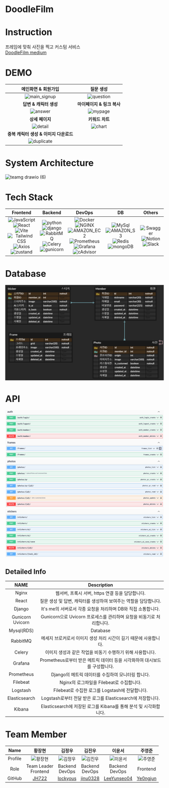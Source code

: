 # DoodleFilm
# Instruction
프레임에 맞춰 사진을 찍고 커스텀 서비스
</br>
[DoodleFilm medium]([https://medium.com/@hgh1057/its-me-46d9de903a94](https://medium.com/@wndudwns6824/2023-%EC%8B%A4%EB%A6%AC%EC%BD%98%EB%B0%B8%EB%A6%AC-%EA%B2%A8%EC%9A%B8-%EB%B6%80%ED%8A%B8%EC%BA%A0%ED%94%84-doodlefilm-6e2a73f0c838))
# DEMO
| 메인화면 & 회원가입 | 질문 생성 |
| :---: | :---: |
| ![main_signup](https://github.com/2023-Summer-Bootcamp-Team-G/backend/assets/91904079/25394474-4278-4ded-9013-ce17bf0423b5)|![question](https://github.com/2023-Summer-Bootcamp-Team-G/backend/assets/91904079/f90b2188-d48d-4f42-af51-ffc6e69d65a5)  | 
| **답변 & 캐릭터 생성** | **마이페이지 & 링크 복사** |
|![answer](https://github.com/2023-Summer-Bootcamp-Team-G/backend/assets/91904079/07d3aece-18e7-4b4d-8edc-482a6f6e6498)| ![mypage](https://github.com/2023-Summer-Bootcamp-Team-G/backend/assets/91904079/53093949-1718-4c6e-9dd0-5ae3050eb32d) |
| **상세 페이지**| **키워드 차트**|
|![detail](https://github.com/2023-Summer-Bootcamp-Team-G/backend/assets/91904079/0f8c513f-18fc-427a-817f-50183f3b02a9)|![chart](https://github.com/2023-Summer-Bootcamp-Team-G/backend/assets/91904079/cfcf7af9-b0b6-43d0-9523-f7ad0ebee511)|
|**중복 캐릭터 생성 & 이미지 다운로드**|
|![duplicate](https://github.com/2023-Summer-Bootcamp-Team-G/backend/assets/91904079/0b9191ed-1c9b-4b36-b2ed-c48a26ea760c)

# System Architecture
![teamg drawio (6)](https://github.com/2023-Summer-Bootcamp-Team-G/backend/assets/91904079/033c5dcd-f538-43c8-a1a5-5486108aa0c4)

# Tech Stack


| Frontend | Backend | DevOps | DB | Others |
| :---: | :---: | :---: | :---: | :---: |
|![JavaScript](https://img.shields.io/badge/JavaScript-F7DF1E?style=flat-square&logo=javascript&logoColor=black)<br> ![React](https://img.shields.io/badge/React-61DAFB?style=for-the-badge&logo=React&logoColor=white)<br> ![Vite](https://img.shields.io/badge/vite-646CFF?style=for-the-badge&logo=vite&logoColor=white)<br> ![Tailwind CSS](https://img.shields.io/badge/Tailwind%20CSS-06B6D4?style=flat-square&logo=Tailwind%20CSS&logoColor=white)<br>![Axios](https://img.shields.io/badge/Axios-5A29E4?style=for-the-badge&logo=Axios&logoColor=white)<br>![zustand](https://img.shields.io/badge/zustand-ECD53F?style=for-the-badge&logo=zustand&logoColor=white)|![python](https://img.shields.io/badge/python-3776AB?style=for-the-badge&logo=python&logoColor=white)<br> ![django](https://img.shields.io/badge/django-092E20?style=for-the-badge&logo=django&logoColor=white)<br> ![RabbitMQ](https://img.shields.io/badge/RabbitMQ-FF6600?style=for-the-badge&logo=RabbitMQ&logoColor=white)<br> ![Celery](https://img.shields.io/badge/Celery-37814A?style=for-the-badge&logo=Celery&logoColor=white)<br> ![gunicorn](https://img.shields.io/badge/gunicorn-499848?style=for-the-badge&logo=gunicorn&logoColor=white)<br>|![Docker](https://img.shields.io/badge/Docker-2496ED?style=for-the-badge&logo=Docker&logoColor=white)<br> ![NGINX](https://img.shields.io/badge/NGINX-009639?style=for-the-badge&logo=NGINX&logoColor=white)<br> ![AMAZON_EC2](https://img.shields.io/badge/AMAZON_EC2-FF9900?style=for-the-badge&logo=AMAZONEC2&logoColor=white)<br>![Prometheus](https://img.shields.io/badge/Prometheus-E6522C?style=for-the-badge&logo=Prometheus&logoColor=white)<br> ![Grafana](https://img.shields.io/badge/Grafana-F46800?style=for-the-badge&logo=Grafana&logoColor=white)<br>![cAdvisor](https://img.shields.io/badge/cAdvisor%20CSS-FF4500?style=flat-square&logo=cAdvisor%20CSS&logoColor=white)|![MySql](https://img.shields.io/badge/MySql-4479A1?style=for-the-badge&logo=MySql&logoColor=white)<br> ![AMAZON_S3](https://img.shields.io/badge/AMAZON_S3-569A31?style=for-the-badge&logo=AMAZONS3&logoColor=white)<br> ![Redis](https://img.shields.io/badge/Redis-DC382D?style=for-the-badge&logo=Redis&logoColor=white)<br> ![mongoDB](https://img.shields.io/badge/MongoDB-47A248?style=flat-square&logo=MongoDB&logoColor=white)<br>|![Swagger](https://img.shields.io/badge/Swagger-85EA2D?style=for-the-badge&logo=Swagger&logoColor=white)<br>![Notion](https://img.shields.io/badge/Notion-000000?style=for-the-badge&logo=Notion&logoColor=white)<br>![Slack](https://img.shields.io/badge/Slack-4A154B?style=for-the-badge&logo=Slack&logoColor=white)<br>


# Database
![ERD](https://github.com/2023-Winter-Bootcamp-TeamG/.github/blob/main/assets/ERD.png)<br>


# API
![api_1](https://github.com/2023-Winter-Bootcamp-TeamG/.github/blob/main/assets/api_1.png)<br> ![api_2](https://github.com/2023-Winter-Bootcamp-TeamG/.github/blob/main/assets/api_2.png)<br> ![api_3](https://github.com/2023-Winter-Bootcamp-TeamG/.github/blob/main/assets/api_3.png)<br>



## Detailed Info
**NAME** | **Description**
:---:|:---:
Nginx | 웹서버, 프록시 서버, https 연결 등을 담당합니다. | 
React | 질문 생성 및 답변, 캐릭터를 생성하여 보여주는 역할을 담당합니다. | 
Django | It's me의 서버로서 각종 요청을 처리하며 DB와 직접 소통합니다. | 
Gunicorn</br>Uvicorn | Gunicorn으로 Uvicorn 프로세스를 관리하며 요청을 비동기로 처리합니다. |
Mysql(RDS) | Database | 
RabbitMQ | 메세지 브로커로서 이미지 생성 처리 시간이 길기 때문에 사용합니다. | 
Celery | 이미지 생성과 같은 작업을 비동기 수행하기 위해 사용합니다. | 
Grafana | Prometheus로부터 받은 메트릭 데이터 등을 시각화하여 대시보드를 구성합니다. | 
Prometheus | Django의 메트릭 데이터를 수집하여 모니터링 합니다. | 
Filebeat | Nginx의 로그파일을 Filebeat로 수집합니다. | 
Logstash | Filebeat로 수집한 로그를 Logstash에 전달합니다. |
Elasticsearch | Logstash로부터 전달 받은 로그를 Elasticsearch에 저장합니다. | 
Kibana | Elasticsearch에 저장된 로그를 Kibana를 통해 분석 및 시각화합니다. | 

# Team Member


| Name | 황장현 | 김정우 | 김진우 | 이윤서 | 주영준 | 
| :---: | :---: | :---: | :---: | :---: | :---: | 
| Profile | ![황장현](https://github.com/2023-Summer-Bootcamp-Team-G/backend/assets/91904079/fb0f1ab1-894f-40f1-a817-46372ceb3eca) | ![김정우](https://github.com/2023-Summer-Bootcamp-Team-G/backend/assets/91904079/ecaf518a-f985-4dfe-ae4d-0094676b153e) | ![김진우](https://github.com/2023-Summer-Bootcamp-Team-G/backend/assets/91904079/f6d9eaa8-c653-4a03-bf96-66de26aa151d) | ![이윤서](https://github.com/2023-Summer-Bootcamp-Team-G/backend/assets/91904079/c72b9d8e-a3b9-4b3a-a120-48972f7f2990) | ![주영준](https://github.com/2023-Summer-Bootcamp-Team-G/backend/assets/91904079/43fe5160-ca0f-434c-af9e-e830896c65f0) | 
| Role | Team Leader</br>Frontend| Backend<br>DevOps | Backend<br>DevOps | Backend<br>DevOps | Frontend |
| GitHub | [JH722](https://github.com/JH722) | [lockyous](https://github.com/lockyous) | [jinu0328](https://github.com/jinu0328) | [LeeYunseo04](https://github.com/LeeYunseo04) | [Ye0ngjun](https://github.com/Ye0ngjun) |
